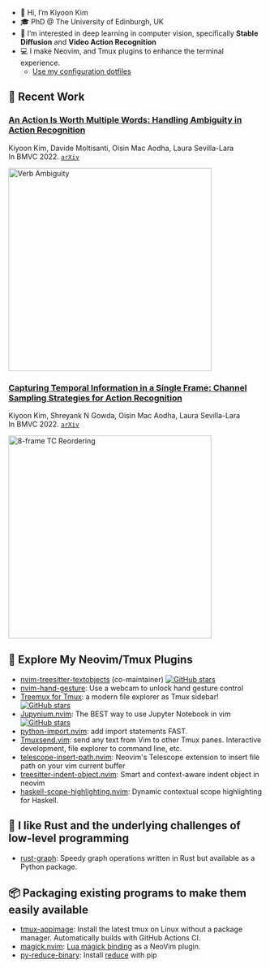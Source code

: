 - 👋 Hi, I’m Kiyoon Kim
- 🎓️ PhD @ The University of Edinburgh, UK
- 👀 I’m interested in deep learning in computer vision, specifically **Stable Diffusion** and **Video Action Recognition**
- 💻 I make Neovim, and Tmux plugins to enhance the terminal experience.
  - [Use my configuration dotfiles](https://github.com/kiyoon/dotfiles)

## 📰 Recent Work
### [An Action Is Worth Multiple Words: Handling Ambiguity in Action Recognition](https://github.com/kiyoon/verb_ambiguity)

Kiyoon Kim, Davide Moltisanti, Oisin Mac Aodha, Laura Sevilla-Lara  
In BMVC 2022. [`arXiv`](https://arxiv.org/abs/2210.04933)  

<img src="https://user-images.githubusercontent.com/12980409/193856345-e0287624-4c84-46af-b245-c07ff263c424.png" alt="Verb Ambiguity" width="400"> 

### [Capturing Temporal Information in a Single Frame: Channel Sampling Strategies for Action Recognition](https://github.com/kiyoon/channel_sampling)

Kiyoon Kim, Shreyank N Gowda, Oisin Mac Aodha, Laura Sevilla-Lara  
In BMVC 2022. [`arXiv`](http://arxiv.org/abs/2201.10394)

<img src="https://user-images.githubusercontent.com/12980409/151038213-12bdad91-7895-40e7-9304-126079fed637.png" alt="8-frame TC Reordering" width="400">  

## 🧰 Explore My Neovim/Tmux Plugins

- [nvim-treesitter-textobjects](https://github.com/nvim-treesitter/nvim-treesitter-textobjects) (co-maintainer) [![GitHub stars](https://img.shields.io/github/stars/nvim-treesitter/nvim-treesitter-textobjects.svg?style=social&label=Star)](https://GitHub.com/nvim-treesitter/nvim-treesitter-textobjects/stargazers/)
- [nvim-hand-gesture](https://github.com/kiyoon/nvim-hand-gesture): Use a webcam to unlock hand gesture control
- [Treemux for Tmux](https://github.com/kiyoon/treemux): a modern file explorer as Tmux sidebar! [![GitHub stars](https://img.shields.io/github/stars/kiyoon/treemux.svg?style=social&label=Star)](https://github.com/kiyoon/treemux/stargazers/)
- [Jupynium.nvim](https://github.com/kiyoon/jupynium.nvim): The BEST way to use Jupyter Notebook in vim [![GitHub stars](https://img.shields.io/github/stars/kiyoon/jupynium.nvim.svg?style=social&label=Star)](https://github.com/kiyoon/jupynium.nvim/stargazers/)
- [python-import.nvim](https://github.com/kiyoon/python-import.nvim): add import statements FAST.
- [Tmuxsend.vim](https://github.com/kiyoon/tmuxsend.vim): send any text from Vim to other Tmux panes. Interactive development, file explorer to command line, etc.
- [telescope-insert-path.nvim](https://github.com/kiyoon/telescope-insert-path.nvim): Neovim's Telescope extension to insert file path on your vim current buffer
- [treesitter-indent-object.nvim](https://github.com/kiyoon/treesitter-indent-object.nvim): Smart and context-aware indent object in neovim
- [haskell-scope-highlighting.nvim](https://github.com/kiyoon/haskell-scope-highlighting.nvim): Dynamic contextual scope highlighting for Haskell.

## 🦀 I like Rust and the underlying challenges of low-level programming
- [rust-graph](https://github.com/deargen/rust-graph): Speedy graph operations written in Rust but available as a Python package.

## 📦 Packaging existing programs to make them easily available
- [tmux-appimage](https://github.com/kiyoon/tmux-appimage): Install the latest tmux on Linux without a package manager. Automatically builds with GitHub Actions CI.
- [magick.nvim](https://github.com/kiyoon/magick.nvim): [Lua magick binding](https://github.com/leafo/magick) as a NeoVim plugin.
- [py-reduce-binary](https://github.com/deargen/py-reduce-binary): Install [reduce](https://github.com/rlabduke/reduce) with pip

